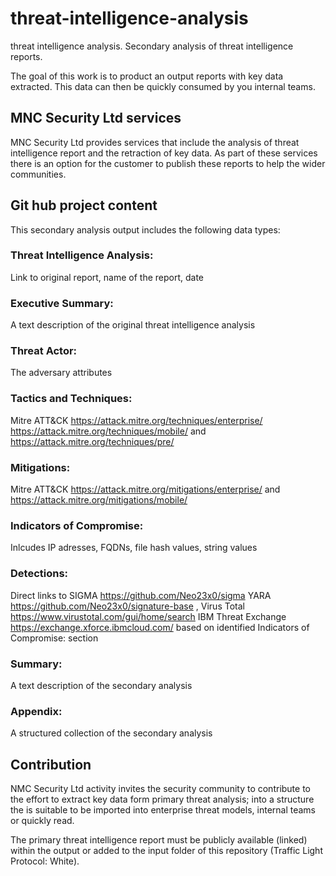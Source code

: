# threat-intelligence-analysis
threat intelligence analysis. Secondary analysis of threat intelligence reports.

The goal of this work is to product an output reports with key data extracted. This data can then be quickly consumed by you internal teams.

## MNC Security Ltd services
MNC Security Ltd provides services that include the analysis of threat intelligence report and the retraction of key data. As part of these services there is an option for the customer to publish these reports to help the wider communities.

## Git hub project content
This secondary analysis output includes the following data types:

### Threat Intelligence Analysis:
Link to original report, name of the report, date
### Executive Summary:
A text description of the original threat intelligence analysis
### Threat Actor:
The adversary attributes
### Tactics and Techniques:
Mitre ATT&CK https://attack.mitre.org/techniques/enterprise/ https://attack.mitre.org/techniques/mobile/ and https://attack.mitre.org/techniques/pre/
### Mitigations:
Mitre ATT&CK https://attack.mitre.org/mitigations/enterprise/ and https://attack.mitre.org/mitigations/mobile/
### Indicators of Compromise:
Inlcudes IP adresses, FQDNs, file hash values, string values
### Detections:
Direct links to SIGMA https://github.com/Neo23x0/sigma YARA https://github.com/Neo23x0/signature-base , Virus Total https://www.virustotal.com/gui/home/search IBM Threat Exchange https://exchange.xforce.ibmcloud.com/ based on identified Indicators of Compromise: section
### Summary:
A text description of the secondary analysis
### Appendix:
A structured collection of the secondary analysis

## Contribution
NMC Security Ltd activity invites the security community to contribute to the effort to extract key data form primary threat analysis; into a structure the is suitable to be imported into enterprise threat models, internal teams or quickly read.

The primary threat intelligence report must be publicly available (linked) within the output or added to the input folder of this repository (Traffic Light Protocol: White).